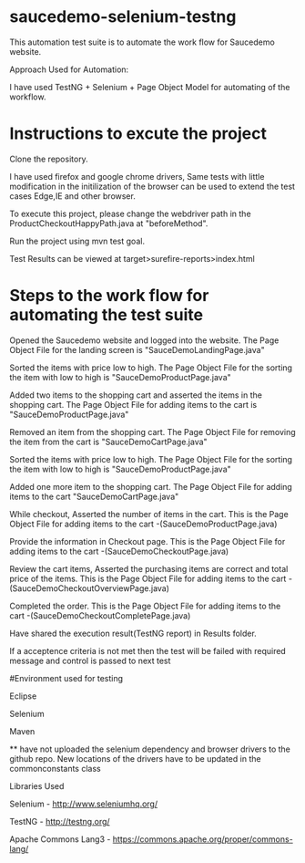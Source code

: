 # saucedemo-selenium-testng

This automation test suite is to automate the work flow for Saucedemo website.

Approach Used for Automation:

I have used TestNG + Selenium + Page Object Model for automating of the workflow.

# Instructions to excute the project

Clone the repository.

I have used firefox and google chrome drivers, Same tests with little modification in the initilization of the browser can be used to extend the test cases Edge,IE and other browser.

To execute this project, please change the webdriver path in the ProductCheckoutHappyPath.java at "beforeMethod".

Run the project using mvn test goal.

Test Results can be viewed at target>surefire-reports>index.html

# Steps to the work flow for automating the test suite

Opened the Saucedemo website and logged into the website. The Page Object File for the landing screen  is "SauceDemoLandingPage.java"

Sorted the items with price low to high. The Page Object File for the sorting the item with low to high is "SauceDemoProductPage.java"

Added two items to the shopping cart and asserted the items in the shopping cart. The Page Object File for adding items to the cart is "SauceDemoProductPage.java"

Removed an item from the shopping cart. The Page Object File for removing the item from the cart is "SauceDemoCartPage.java"

Sorted the items with price low to high. The Page Object File for the sorting the item with low to high is "SauceDemoProductPage.java"

Added one more item to the shopping cart. The Page Object File for adding items to the cart  "SauceDemoCartPage.java"

While checkout, Asserted the number of items in the cart. This is the Page Object File for adding items to the cart  -(SauceDemoProductPage.java)

Provide the information in Checkout page. This is the Page Object File for adding items to the cart  -(SauceDemoCheckoutPage.java)

Review the cart items, Asserted the purchasing items are correct and total price of the items. This is the Page Object File for adding items to the cart  -(SauceDemoCheckoutOverviewPage.java)


Completed the order. This is the Page Object File for adding items to the cart  -(SauceDemoCheckoutCompletePage.java)

Have shared the execution result(TestNG report) in Results folder.


If a acceptence criteria is not met then the test will be failed with required message and control is passed to next test

#Environment used for testing

Eclipse

Selenium

Maven


** have not uploaded the selenium dependency and browser drivers to the github repo. New locations of the drivers have to be updated in the commonconstants class

Libraries Used

Selenium - http://www.seleniumhq.org/

TestNG - http://testng.org/

Apache Commons Lang3 - https://commons.apache.org/proper/commons-lang/






